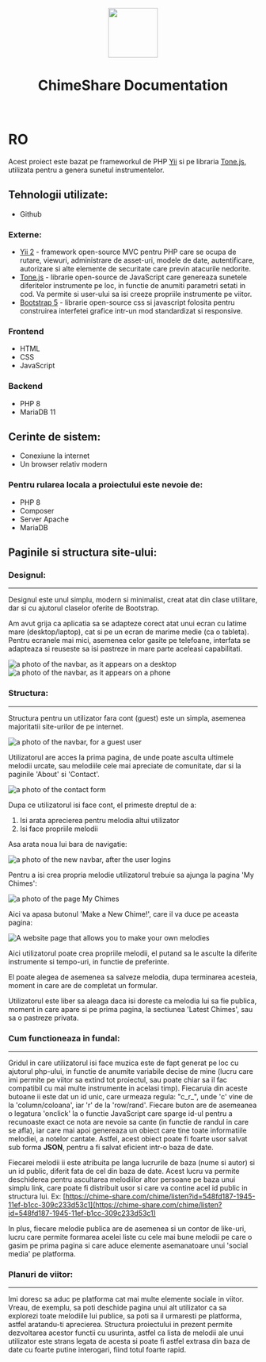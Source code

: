 <p align="center">
    <a href="https://chime-share.com" target="_blank">
        <img src="https://chime-share.com/frontend/web/img/logo-white.png" height="100px">
    </a>
    <h1 align="center">ChimeShare Documentation</h1>
    <br>
</p>

<h1>RO</h1>

Acest proiect este bazat pe frameworkul de PHP [Yii](https://www.yiiframework.com/) si pe libraria [Tone.js](https://tonejs.github.io/), utilizata pentru a genera sunetul instrumentelor.

## Tehnologii utilizate:

- Github

### Externe:

- [Yii 2](https://www.yiiframework.com/) - framework open-source MVC pentru PHP care se ocupa de rutare, viewuri, administrare de asset-uri, modele de date, autentificare, autorizare si alte elemente de securitate care previn atacurile nedorite.
- [Tone.js](https://tonejs.github.io/) - librarie open-source de JavaScript care genereaza sunetele diferitelor instrumente pe loc, in functie de anumiti parametri setati in cod. Va permite si user-ului sa isi creeze propriile instrumente pe viitor.
- [Bootstrap 5](https://getbootstrap.com/) - librarie open-source css si javascript folosita pentru construirea interfetei grafice intr-un mod standardizat si responsive.
  
### Frontend
- HTML
- CSS
- JavaScript

### Backend
- PHP 8
- MariaDB 11

## Cerinte de sistem:

- Conexiune la internet
- Un browser relativ modern

### Pentru rularea locala a proiectului este nevoie de:

- PHP 8
- Composer
- Server Apache
- MariaDB

## Paginile si structura site-ului:

### Designul:

-------------------------------

Designul este unul simplu, modern si minimalist, creat atat din clase utilitare, dar si cu ajutorul claselor oferite de Bootstrap.

Am avut grija ca aplicatia sa se adapteze corect atat unui ecran cu latime mare (desktop/laptop), cat si pe un ecran de marime medie (ca o tableta). Pentru ecranele mai mici, asemenea
celor gasite pe telefoane, interfata se adapteaza si reuseste sa isi pastreze in mare parte aceleasi capabilitati.

![a photo of the navbar, as it appears on a desktop](https://github.com/AndreicuD/ChimeShare/assets/78648231/1d6b59f0-32d7-40bd-ab51-f16e85a3f3fb)
![a photo of the navbar, as it appears on a phone](https://github.com/AndreicuD/ChimeShare/assets/78648231/2964da67-4fca-486e-a827-9a13f6fd230b)

### Structura:

-------------------------------

Structura pentru un utilizator fara cont (guest) este un simpla, asemenea majoritatii site-urilor de pe internet.

![a photo of the navbar, for a guest user](https://github.com/AndreicuD/ChimeShare/assets/78648231/7a591fdf-f832-44f1-a2c7-7a467ff5eda6)


Utilizatorul are acces la prima pagina, de unde poate asculta ultimele melodii urcate, sau melodiile cele mai apreciate de comunitate, dar si la paginile 'About' si 'Contact'.

![a photo of the contact form](https://github.com/AndreicuD/ChimeShare/assets/78648231/52a12c4d-8b2e-45d3-add9-6492d813b666)

Dupa ce utilizatorul isi face cont, el primeste dreptul de a:

1. Isi arata aprecierea pentru melodia altui utilizator
2. Isi face propriile melodii

Asa arata noua lui bara de navigatie:

![a photo of the new navbar, after the user logins](https://github.com/AndreicuD/ChimeShare/assets/78648231/d1777afd-24cd-4cb7-bc40-0c6b6964f073)

Pentru a isi crea propria melodie utilizatorul trebuie sa ajunga la pagina 'My Chimes': 

![a photo of the page My Chimes](https://github.com/AndreicuD/ChimeShare/assets/78648231/59101182-bfd5-4984-b39e-560755e6b578)

Aici va apasa butonul 'Make a New Chime!', care il va duce pe aceasta pagina:

![A website page that allows you to make your own melodies](https://github.com/AndreicuD/ChimeShare/assets/78648231/ebdbc2da-4c35-47df-90ae-4cba734c7b86)


Aici utilizatorul poate crea propriile melodii, el putand sa le asculte la diferite instrumente si tempo-uri, in functie de preferinte.

El poate alegea de asemenea sa salveze melodia, dupa terminarea acesteia, moment in care are de completat un formular.

Utilizatorul este liber sa aleaga daca isi doreste ca melodia lui sa fie publica, moment in care apare si pe prima pagina, la sectiunea 'Latest Chimes', sau sa o pastreze privata.


### Cum functioneaza in fundal:

-------------------------------

Gridul in care utilizatorul isi face muzica este de fapt generat pe loc cu ajutorul php-ului, in functie de anumite variabile decise de mine (lucru care imi permite pe viitor sa
extind tot proiectul, sau poate chiar sa il fac compatibil cu mai multe instrumente in acelasi timp). Fiecaruia din aceste butoane ii este dat un id unic, care urmeaza regula:
"c_r_", unde 'c' vine de la 'column/coloana', iar 'r' de la 'row/rand'. Fiecare buton are de asemeanea o legatura 'onclick' la o functie JavaScript care sparge id-ul
pentru a recunoaste exact ce nota are nevoie sa cante (in functie de randul in care se afla), iar care mai apoi genereaza un obiect care tine toate informatiile melodiei, a
notelor cantate. Astfel, acest obiect poate fi foarte usor salvat sub forma <b>JSON</b>, pentru a fi salvat eficient intr-o baza de date.

Fiecarei melodii ii este atribuita pe langa lucrurile de baza (nume si autor) si un id public, diferit fata de cel din baza de date. Acest lucru va permite
deschiderea pentru ascultarea melodiilor altor persoane pe baza unui simplu link, care poate fi distribuit usor si care va contine acel id public in structura lui.
Ex: [https://chime-share.com/chime/listen?id=548fd187-1945-11ef-b1cc-309c233d53c1](https://chime-share.com/chime/listen?id=548fd187-1945-11ef-b1cc-309c233d53c1)

In plus, fiecare melodie publica are de asemenea si un contor de like-uri, lucru care permite formarea acelei liste cu cele mai bune melodii pe care o gasim pe prima pagina
si care aduce elemente asemanatoare unui 'social media' pe platforma.

### Planuri de viitor:

-------------------------------

Imi doresc sa aduc pe platforma cat mai multe elemente sociale in viitor. Vreau, de exemplu, sa poti deschide pagina unui alt utilizator ca sa explorezi toate melodiile lui
publice, sa poti sa il urmaresti pe platforma, astfel aratandu-ti aprecierea. Structura proiectului in prezent permite dezvoltarea acestor functii
cu usurinta, astfel ca lista de melodii ale unui utilizator este strans legata de acesta si poate fi astfel extrasa din baza de date cu foarte putine interogari, fiind totul
foarte rapid.
